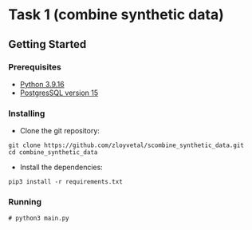 # Task 1 (combine synthetic data)


## Getting Started

### Prerequisites

* [Python 3.9.16](https://www.python.org/downloads/release/python-3916/)
* [PostgresSQL version 15](https://www.postgresql.org/download/)

### Installing

* Clone the git repository:

```
git clone https://github.com/zloyvetal/scombine_synthetic_data.git
cd combine_synthetic_data
```

* Install the dependencies:

```
pip3 install -r requirements.txt
```


### Running

```
# python3 main.py

```

